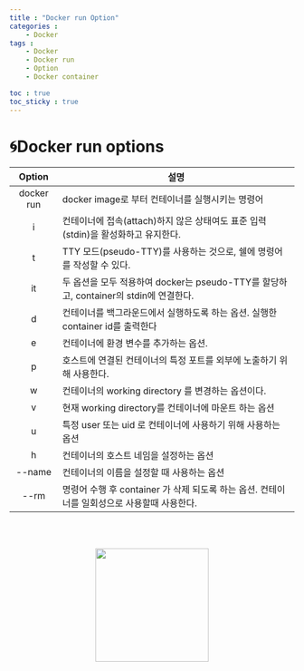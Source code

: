 ```yaml
---
title : "Docker run Option"
categories :
    - Docker
tags :
    - Docker
    - Docker run
    - Option
    - Docker container

toc : true
toc_sticky : true
---
```


# :cyclone:Docker run options

|Option|설명|
|:--:|--|
|docker run|docker image로 부터 컨테이너를 실행시키는 명령어|
|i|컨테이너에 접속(attach)하지 않은 상태여도 표준 입력(stdin)을 활성화하고 유지한다.|
|t|TTY 모드(pseudo-TTY)를 사용하는 것으로, 쉘에 명령어를 작성할 수 있다.|
|it|두 옵션을 모두 적용하여 docker는 pseudo-TTY를 할당하고, container의 stdin에 연결한다.|
|d|컨테이너를 백그라운드에서 실행하도록 하는 옵션. 실행한 container id를 출력한다|
|e|컨테이너에 환경 변수를 추가하는 옵션.|
|p|호스트에 연결된 컨테이너의 특정 포트를 외부에 노출하기 위해 사용한다.|
|w|컨테이너의 working directory 를 변경하는 옵션이다.|
|v|현재 working directory를 컨테이너에 마운트 하는 옵션|
|u|특정 user 또는 uid 로 컨테이너에 사용하기 위해 사용하는 옵션|
|h|컨테이너의 호스트 네임을 설정하는 옵션|
|--name|컨테이너의 이름을 설정할 때 사용하는 옵션|
|--rm|명령어 수행 후 container 가 삭제 되도록 하는 옵션. 컨테이너를 일회성으로 사용할때 사용한다.|

<br><br>
<div style="text-align:center;">
<img src="https://github.com/hyundo0630/hyundo0630.github.io/blob/main/images/%EA%B0%90%EC%82%AC%ED%95%A9%EB%8B%88%EB%8B%A4.gif?raw=true" width="200" height="200">
</div>